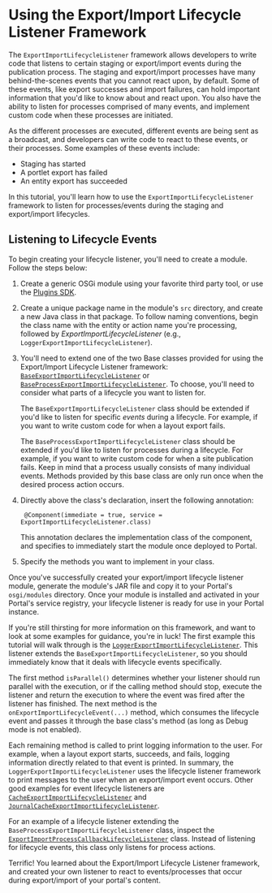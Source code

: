 # Using the Export/Import Lifecycle Listener Framework

The `ExportImportLifecycleListener` framework allows developers to write code
that listens to certain staging or export/import events during the publication
process. The staging and export/import processes have many behind-the-scenes
events that you cannot react upon, by default. Some of these events, like export
successes and import failures, can hold important information that you'd like
to know about and react upon. You also have the ability to listen for processes
comprised of many events, and implement custom code when these processes are
initiated.

As the different processes are executed, different events are being sent as a
broadcast, and developers can write code to react to these events, or their
processes. Some examples of these events include:

- Staging has started
- A portlet export has failed
- An entity export has succeeded

In this tutorial, you'll learn how to use the `ExportImportLifecycleListener`
framework to listen for processes/events during the staging and export/import
lifecycles.

## Listening to Lifecycle Events

To begin creating your lifecycle listener, you'll need to create a module.
Follow the steps below:

1. Create a generic OSGi module using your favorite third party tool, or use the
[Plugins SDK](/develop/tutorials/-/knowledge_base/7-0/creating-a-simple-bundle).

2. Create a unique package name in the module's `src` directory, and create a
   new Java class in that package. To follow naming conventions, begin the class
   name with the entity or action name you're processing, followed by
   *ExportImportLifecycleListener* (e.g.,
   `LoggerExportImportLifecycleListener`).

3. You'll need to extend one of the two Base classes provided for using the
   Export/Import Lifecycle Listener framework:
   [`BaseExportImportLifecycleListener`](https://github.com/liferay/liferay-portal/blob/master/portal-service/src/com/liferay/portlet/exportimport/lifecycle/BaseExportImportLifecycleListener.java)
   or
   [`BaseProcessExportImportLifecycleListener`](https://github.com/liferay/liferay-portal/blob/master/portal-service/src/com/liferay/portlet/exportimport/lifecycle/BaseProcessExportImportLifecycleListener.java).
   To choose, you'll need to consider what parts of a lifecycle you want to
   listen for.

    The `BaseExportImportLifecycleListener` class should be extended if you'd
    like to listen for specific *events* during a lifecycle. For example, if you
    want to write custom code for when a layout export fails.

    The `BaseProcessExportImportLifecycleListener` class should be extended if
    you'd like to listen for processes during a lifecycle. For example, if you
    want to write custom code for when a site publication fails. Keep in mind
    that a process usually consists of many individual events. Methods provided
    by this base class are only run once when the desired process action occurs.

4. Directly above the class's declaration, insert the following annotation:

        @Component(immediate = true, service = ExportImportLifecycleListener.class)

    This annotation declares the implementation class of the component, and
    specifies to immediately start the module once deployed to Portal.

5. Specify the methods you want to implement in your class.

Once you've successfully created your export/import lifecycle listener module,
generate the module's JAR file and copy it to your Portal's `osgi/modules`
directory. Once your module is installed and activated in your Portal's service
registry, your lifecycle listener is ready for use in your Portal instance.

If you're still thirsting for more information on this framework, and want to
look at some examples for guidance, you're in luck! The first example this
tutorial will walk through is the
[`LoggerExportImportLifecycleListener`](https://github.com/liferay/liferay-portal/blob/master/modules/apps/export-import/export-import-service/src/com/liferay/exportimport/lifecycle/LoggerExportImportLifecycleListener.java).
This listener extends the `BaseExportImportLifecycleListener`, so you should
immediately know that it deals with lifecycle events specifically.

The first method `isParallel()` determines whether your listener should run
parallel with the execution, or if the calling method should stop, execute the
listener and return the execution to where the event was fired after the
listener has finished. The next method is the
`onExportImportLifecycleEvent(...)` method, which consumes the lifecycle event
and passes it through the base class's method (as long as Debug mode is not
enabled).

Each remaining method is called to print logging information to the user. For
example, when a layout export starts, succeeds, and fails, logging information
directly related to that event is printed. In summary, the
`LoggerExportImportLifecycleListener` uses the lifecycle listener framework to
print messages to the user when an export/import event occurs. Other good
examples for event lifecycle listeners are
[`CacheExportImportLifecycleListener`](https://github.com/liferay/liferay-portal/blob/master/modules/apps/export-import/export-import-service/src/com/liferay/exportimport/lifecycle/CacheExportImportLifecycleListener.java)
and [`JournalCacheExportImportLifecycleListener`](https://github.com/liferay/liferay-portal/blob/master/modules/apps/journal/journal-web/src/com/liferay/journal/web/lar/lifecycle/JournalCacheExportImportLifecycleListener.java).

For an example of a lifecycle listener extending the
`BaseProcessExportImportLifecycleListener` class, inspect the
[`ExportImportProcessCallbackLifecycleListener`](https://github.com/liferay/liferay-portal/blob/master/modules/apps/export-import/export-import-service/src/com/liferay/exportimport/lifecycle/ExportImportProcessCallbackLifecycleListener.java)
class. Instead of listening for lifecycle events, this class only listens for
process actions.

Terrific! You learned about the Export/Import Lifecycle Listener framework, and
created your own listener to react to events/processes that occur during
export/import of your portal's content.

